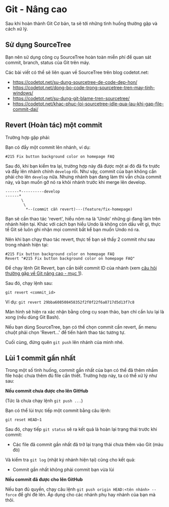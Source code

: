 # Git - Nâng cao

Sau khi hoàn thành Git Cơ bản, ta sẽ tới những tình huống thường gặp và cách xử lý.

## Sử dụng SourceTree

Bạn nên sử dụng công cụ SourceTree hoàn toàn miễn phí để quan sát commit, branch, status của Git trên máy.

Các bài viết có thể sẽ liên quan về SourceTree trên blog codetot.net:

- https://codetot.net/su-dung-sourcetree-de-code-dep-hon/
- https://codetot.net/dong-bo-code-trong-sourcetree-tren-may-tinh-windows/
- https://codetot.net/su-dung-git-blame-tren-sourcetree/
- https://codetot.net/khac-phuc-loi-sourcetree-idle-qua-lau-khi-gap-file-commit-dai/

## Revert (Hoàn tác) một commit

Trường hợp gặp phải:

Bạn có đẩy một commit lên nhánh, ví dụ:

```
#215 Fix button background color on homepage FAQ
```

Sau đó, khi bạn kiểm tra lại, trường hợp này đã được một ai đó đã fix trước và đẩy lên nhánh chính `develop` rồi. Như vậy, commit của bạn không cần phải cho lên `develop` nữa.
Nhưng nhánh bạn đang làm thì vẫn chứa commit này, và bạn muốn gỡ nó ra khỏi nhánh trước khi merge lên develop.

```
------*----------develop
------*
       \
        \
         *--(commit cần revert)---(feature/fix-homepage)
```

Bạn sẽ cần thao tác 'revert', hiểu nôm na là 'Undo' những gì đang làm trên nhánh hiện tại. Khác với cách bạn hiểu Undo là không còn dấu vết gì, thực tế Git sẽ luôn ghi nhận mọi commit bất kể bạn muốn Undo nó ra.

Nên khi bạn chạy thao tác revert, thực tế bạn sẽ thấy 2 commit như sau trong nhánh hiện tại:

```
#215 Fix button background color on homepage FAQ
Revert "#215 Fix button background color on homepage FAQ"
```

Để chạy lệnh Git Revert, bạn cần biết commit ID của nhánh (xem [câu hỏi thường gặp về Git nâng cao - mục 1](git-nangcao-faq.md)).

Sau đó, chạy lệnh sau:

```
git revert <commit_id>
```

Ví dụ: `git revert 29bba608508458352f2f0f22f6a8717d5d13f7c8`

Màn hình sẽ hiện ra xác nhận bằng công cụ soạn thảo, bạn chỉ cần lưu lại là xong (nếu dùng Git Bash).

Nếu bạn dùng SourceTree, bạn có thể chọn commit cần revert, ấn menu chuột phải chọn 'Revert...' để tiến hành thao tác tương tự.

Cuối cùng, đừng quên `git push` lên nhánh của mình nhé.

## Lùi 1 commit gần nhất

Trong một số tình huống, commit gần nhất của bạn có thể đã thêm nhầm file hoặc chưa thêm đủ file cần thiết. Trường hợp này, ta có thể xử lý như sau:

**Nếu commit chưa được cho lên GitHub**

(Tức là chưa chạy lệnh `git push ...`)

Bạn có thể lùi trực tiếp một commit bằng câu lệnh:

```
git reset HEAD~1
```

Sau đó, chạy tiếp `git status` sẽ ra kết quả là hoàn lại trạng thái trước khi commit:
- Các file đã commit gần nhất đã trở lại trạng thái chưa thêm vào Git (màu đỏ)

Và kiểm tra `git log` (nhật ký nhánh hiện tại) cũng cho kết quả:
- Commit gần nhất không phải commit bạn vừa lùi

**Nếu commit đã được cho lên GitHub**

Nếu bạn đủ quyền, chạy câu lệnh `git push origin HEAD:<tên nhánh> --force` để ghi đè lên. Áp dụng cho các nhánh phụ hay nhánh của bạn mà thôi.
